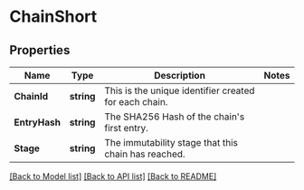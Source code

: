 # ChainShort

## Properties
Name | Type | Description | Notes
------------ | ------------- | ------------- | -------------
**ChainId** | **string** | This is the unique identifier created for each chain. | 
**EntryHash** | **string** | The SHA256 Hash of the chain&#39;s first entry. | 
**Stage** | **string** | The immutability stage that this chain has reached. | 

[[Back to Model list]](../README.md#documentation-for-models) [[Back to API list]](../README.md#documentation-for-api-endpoints) [[Back to README]](../README.md)


